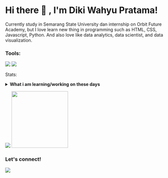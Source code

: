 # Hi there 👋 , I'm Diki Wahyu Pratama!
Currently study in Semarang State University dan internship on Orbit Future Academy, but I love learn new thing in programming such as HTML, CSS, Javascript, Python. And also love like data analytics, data scientist, and data visualization. 

### Tools:
<p>
    <img src="https://img.shields.io/badge/IDE-Xcode-blue?&logo=xcode" />
    <img src="https://img.shields.io/badge/Text%20Editor-Visual%20Studio%20Code-blue?&logo=visual%20studio%20code&logoColor=blue" />
</p>

Stats:
<details>
 <summary><strong>What i am learning/working on these days</strong></summary>
    - 🔭 I’m currently study on Semarang State University </br>
    - 🌱 I’m currently learning Python, Web Programming and Data Science </br>
    - 👯 I’m looking to collaborate on Machine Learning Project</br>
    - 🤔 I’m looking for help with master of programming. hehe </br>
    - 💬 Ask me about anything.</br>
    - 📫 How to reach me: <a href="dikiwahyu239@gmail.com">Email me!</a>  </br>
    - 😄 Pronouns: He/Him </br>
    - ⚡ Fun fact: ... </br>
</details>
<p>
    <img src="https://github-readme-stats.vercel.app/api?username=Dikiwp30&hide=contribs,prs&show_icons=true&hide_border=true&title_color=000" />
    <img src="https://github-readme-stats.vercel.app/api/top-langs/?username=Dikiwp30&layout=compact" height=180 />
</p>

### Let's connect!
<p>
    <a href="https://www.linkedin.com/in/diki-wahyu-pratama/" target="blank"><img src="https://img.shields.io/badge/Diki%20Wahyu%20Pratama-Linkedin-informational" /></a>
</p>


